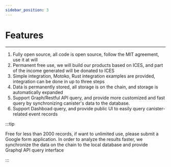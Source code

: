 ```yaml
---
sidebar_position: 3
---
```


# Features
------

1. Fully open source, all code is open source, follow the MIT agreement, use it at will
2. Permanent free use, we will build our products based on ICES, and part of the income generated will be donated to ICES
3. Simple integration, Motoko, Rust integration examples are provided, integration can be done in up to three steps
4. Data is permanently stored, all storage is on the chain, and storage is automatically expanded
5. Support Graph/Restful API query, and provide more customized and fast query by synchronizing canister's data to the database.
6. Support Dashboad query, and provide public UI to easily query canister-related event records

:::tip

Free for less than 2000 records, if want to unlimited use, please submit a Google form application. In order to analyze the results faster, we synchronize the data on the chain to the local database and provide Graphql API query interface

:::